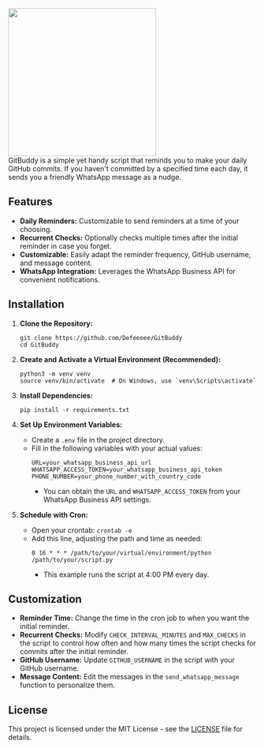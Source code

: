 <img src="https://github.com/user-attachments/assets/b8a0a00f-951f-48ee-b198-a5224a244562" width="300">
<br>
GitBuddy is a simple yet handy script that reminds you to make your daily GitHub commits. If you haven't committed by a specified time each day, it sends you a friendly WhatsApp message as a nudge.

## Features

- **Daily Reminders:** Customizable to send reminders at a time of your choosing.
- **Recurrent Checks:** Optionally checks multiple times after the initial reminder in case you forget.
- **Customizable:** Easily adapt the reminder frequency, GitHub username, and message content.
- **WhatsApp Integration:** Leverages the WhatsApp Business API for convenient notifications.

## Installation

1. **Clone the Repository:**
   ```
   git clone https://github.com/Defeeeee/GitBuddy
   cd GitBuddy
   ```

2. **Create and Activate a Virtual Environment (Recommended):**
   ```
   python3 -m venv venv
   source venv/bin/activate  # On Windows, use `venv\Scripts\activate`
   ```

3. **Install Dependencies:**
   ```
   pip install -r requirements.txt
   ```

4. **Set Up Environment Variables:**
   - Create a `.env` file in the project directory.
   - Fill in the following variables with your actual values:
     ```
     URL=your_whatsapp_business_api_url 
     WHATSAPP_ACCESS_TOKEN=your_whatsapp_business_api_token
     PHONE_NUMBER=your_phone_number_with_country_code
     ```
     - You can obtain the `URL` and `WHATSAPP_ACCESS_TOKEN` from your WhatsApp Business API settings.

5. **Schedule with Cron:**
   - Open your crontab: `crontab -e`
   - Add this line, adjusting the path and time as needed:
     ```
     0 16 * * * /path/to/your/virtual/environment/python /path/to/your/script.py 
     ```
     - This example runs the script at 4:00 PM every day.

## Customization

- **Reminder Time:** Change the time in the cron job to when you want the initial reminder.
- **Recurrent Checks:**  Modify `CHECK_INTERVAL_MINUTES` and `MAX_CHECKS` in the script to control how often and how many times the script checks for commits after the initial reminder.
- **GitHub Username:** Update `GITHUB_USERNAME` in the script with your GitHub username.
- **Message Content:** Edit the messages in the `send_whatsapp_message` function to personalize them.

## License

This project is licensed under the MIT License - see the [LICENSE](LICENSE) file for details.
